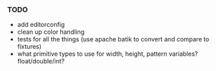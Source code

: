 ### TODO

- add editorconfig
- clean up color handling
- tests for all the things (use apache batik to convert and compare to fixtures)
- what primitive types to use for width, height, pattern variables?  float/double/int?